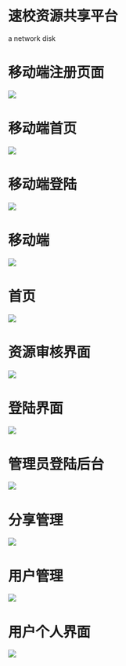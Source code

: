 # 速校资源共享平台 
 a network disk
# 移动端注册页面
![](https://github.com/KamyoChae/netdisc/blob/master/_demo_images/rigister.JPG)


# 移动端首页
![](https://github.com/KamyoChae/netdisc/blob/master/_demo_images/mobel.gif)


# 移动端登陆
![](https://github.com/KamyoChae/netdisc/blob/master/_demo_images/loginmo.JPG)

# 移动端
![](https://github.com/KamyoChae/netdisc/blob/master/_demo_images/iphone.JPG)

# 首页
![](https://github.com/KamyoChae/netdisc/blob/master/_demo_images/index.gif)
# 资源审核界面
![](https://github.com/KamyoChae/netdisc/blob/master/_demo_images/list.JPG)
# 登陆界面
![](https://github.com/KamyoChae/netdisc/blob/master/_demo_images/login.JPG)

# 管理员登陆后台
![](https://github.com/KamyoChae/netdisc/blob/master/_demo_images/manage.JPG)

# 分享管理
![](https://github.com/KamyoChae/netdisc/blob/master/_demo_images/share.JPG)


# 用户管理
![](https://github.com/KamyoChae/netdisc/blob/master/_demo_images/users.JPG)


# 用户个人界面
![](https://github.com/KamyoChae/netdisc/blob/master/_demo_images/user.JPG)
